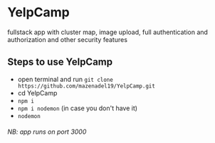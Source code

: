 # YelpCamp
fullstack app with cluster map, image upload, full authentication and authorization and other security features 

## Steps to use YelpCamp

- open terminal and run `git clone https://github.com/mazenadel19/YelpCamp.git`
- cd YelpCamp
- `npm i`
- `npm i nodemon` (in case you don't have it)
- `nodemon`

###### NB: app runs on port 3000 

